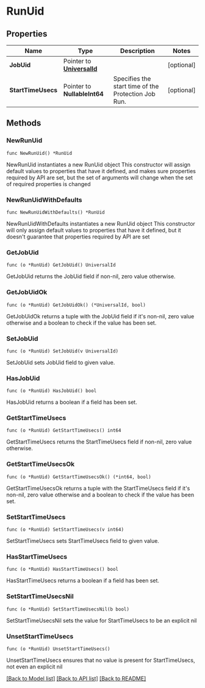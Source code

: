 # RunUid

## Properties

Name | Type | Description | Notes
------------ | ------------- | ------------- | -------------
**JobUid** | Pointer to [**UniversalId**](UniversalId.md) |  | [optional] 
**StartTimeUsecs** | Pointer to **NullableInt64** | Specifies the start time of the Protection Job Run. | [optional] 

## Methods

### NewRunUid

`func NewRunUid() *RunUid`

NewRunUid instantiates a new RunUid object
This constructor will assign default values to properties that have it defined,
and makes sure properties required by API are set, but the set of arguments
will change when the set of required properties is changed

### NewRunUidWithDefaults

`func NewRunUidWithDefaults() *RunUid`

NewRunUidWithDefaults instantiates a new RunUid object
This constructor will only assign default values to properties that have it defined,
but it doesn't guarantee that properties required by API are set

### GetJobUid

`func (o *RunUid) GetJobUid() UniversalId`

GetJobUid returns the JobUid field if non-nil, zero value otherwise.

### GetJobUidOk

`func (o *RunUid) GetJobUidOk() (*UniversalId, bool)`

GetJobUidOk returns a tuple with the JobUid field if it's non-nil, zero value otherwise
and a boolean to check if the value has been set.

### SetJobUid

`func (o *RunUid) SetJobUid(v UniversalId)`

SetJobUid sets JobUid field to given value.

### HasJobUid

`func (o *RunUid) HasJobUid() bool`

HasJobUid returns a boolean if a field has been set.

### GetStartTimeUsecs

`func (o *RunUid) GetStartTimeUsecs() int64`

GetStartTimeUsecs returns the StartTimeUsecs field if non-nil, zero value otherwise.

### GetStartTimeUsecsOk

`func (o *RunUid) GetStartTimeUsecsOk() (*int64, bool)`

GetStartTimeUsecsOk returns a tuple with the StartTimeUsecs field if it's non-nil, zero value otherwise
and a boolean to check if the value has been set.

### SetStartTimeUsecs

`func (o *RunUid) SetStartTimeUsecs(v int64)`

SetStartTimeUsecs sets StartTimeUsecs field to given value.

### HasStartTimeUsecs

`func (o *RunUid) HasStartTimeUsecs() bool`

HasStartTimeUsecs returns a boolean if a field has been set.

### SetStartTimeUsecsNil

`func (o *RunUid) SetStartTimeUsecsNil(b bool)`

 SetStartTimeUsecsNil sets the value for StartTimeUsecs to be an explicit nil

### UnsetStartTimeUsecs
`func (o *RunUid) UnsetStartTimeUsecs()`

UnsetStartTimeUsecs ensures that no value is present for StartTimeUsecs, not even an explicit nil

[[Back to Model list]](../README.md#documentation-for-models) [[Back to API list]](../README.md#documentation-for-api-endpoints) [[Back to README]](../README.md)


